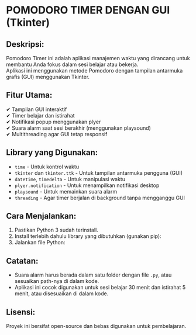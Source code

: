 POMODORO TIMER DENGAN GUI (Tkinter)  
====================================

Deskripsi:
----------
Pomodoro Timer ini adalah aplikasi manajemen waktu yang dirancang untuk membantu Anda fokus dalam sesi belajar atau bekerja.  
Aplikasi ini menggunakan metode Pomodoro dengan tampilan antarmuka grafis (GUI) menggunakan Tkinter.

Fitur Utama:
------------
✔ Tampilan GUI interaktif  
✔ Timer belajar dan istirahat  
✔ Notifikasi popup menggunakan plyer  
✔ Suara alarm saat sesi berakhir (menggunakan playsound)  
✔ Multithreading agar GUI tetap responsif

Library yang Digunakan:
------------------------
- `time` - Untuk kontrol waktu
- `tkinter` dan `tkinter.ttk` - Untuk tampilan antarmuka pengguna (GUI)
- `datetime`, `timedelta` - Untuk manipulasi waktu
- `plyer.notification` - Untuk menampilkan notifikasi desktop
- `playsound` - Untuk memainkan suara alarm
- `threading` - Agar timer berjalan di background tanpa mengganggu GUI

Cara Menjalankan:
-----------------
1. Pastikan Python 3 sudah terinstall.
2. Install terlebih dahulu library yang dibutuhkan (gunakan pip):
3. Jalankan file Python:


Catatan:
--------
- Suara alarm harus berada dalam satu folder dengan file `.py`, atau sesuaikan path-nya di dalam kode.
- Aplikasi ini cocok digunakan untuk sesi belajar 30 menit dan istirahat 5 menit, atau disesuaikan di dalam kode.

Lisensi:
--------
Proyek ini bersifat open-source dan bebas digunakan untuk pembelajaran.